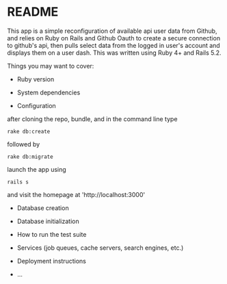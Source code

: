 # README

This app is a simple reconfiguration of available api user data from Github, and relies on Ruby on Rails and Github Oauth to create a secure connection to github's api, then pulls select data from the logged in user's account and displays them on a user dash. This was written using Ruby 4+ and Rails 5.2.

Things you may want to cover:

* Ruby version

* System dependencies

* Configuration

after cloning the repo, bundle, and in the command line type

``rake db:create``

followed by

``rake db:migrate``

launch the app using

``rails s``

and visit the homepage at 'http://localhost:3000'

* Database creation

* Database initialization

* How to run the test suite

* Services (job queues, cache servers, search engines, etc.)

* Deployment instructions

* ...
